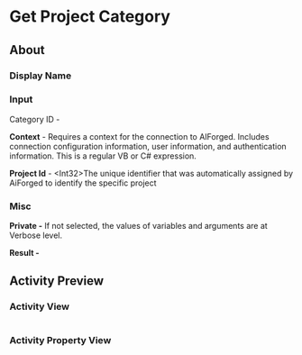 # Get Project Category

## About

### Display Name

### Input

Category ID -

**Context** - Requires a context for the connection to AIForged. Includes connection configuration information, user information, and authentication information. This is a regular VB or C# expression.

**Project Id** - \<Int32>The unique identifier that was automatically assigned by AiForged to identify the specific project

### Misc

**Private -** If not selected, the values of variables and arguments are at Verbose level.

**Result -**

## Activity Preview

### Activity View

<figure><img src="../../../.gitbook/assets/image (11) (1) (2) (1).png" alt=""><figcaption></figcaption></figure>

### Activity Property View

<figure><img src="../../../.gitbook/assets/image (51) (1) (1).png" alt=""><figcaption></figcaption></figure>
